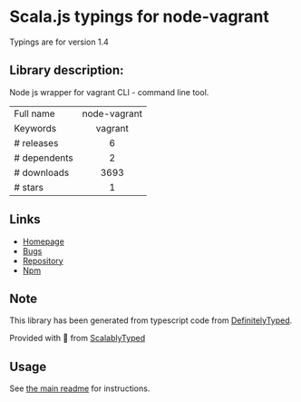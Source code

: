 
# Scala.js typings for node-vagrant

Typings are for version 1.4

## Library description:
Node js wrapper for vagrant CLI - command line tool.

|                    |                 |
| ------------------ | :-------------: |
| Full name          | node-vagrant |
| Keywords           | vagrant |
| # releases         | 6 |
| # dependents       | 2 |
| # downloads        | 3693 |
| # stars            | 1 |

## Links
- [Homepage](https://github.com/edin-m/node-vagrant)
- [Bugs](https://github.com/edin-m/node-vagrant/issues)
- [Repository](https://github.com/edin-m/node-vagrant)
- [Npm](https://www.npmjs.com/package/node-vagrant)
    


## Note
This library has been generated from typescript code from [DefinitelyTyped](https://definitelytyped.org).

Provided with :purple_heart: from [ScalablyTyped](https://github.com/oyvindberg/ScalablyTyped)

## Usage
See [the main readme](../../readme.md) for instructions.


